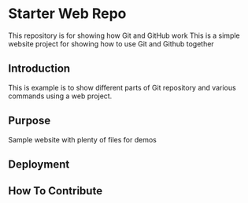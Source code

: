 # Starter Web Repo

This repository is for showing how Git and GitHub work
This is a simple website project for showing how to use Git and Github together

## Introduction

This is example is to show different parts of
 Git repository and various commands using a web project.

## Purpose

Sample website with plenty of files for demos

## Deployment

## How To Contribute